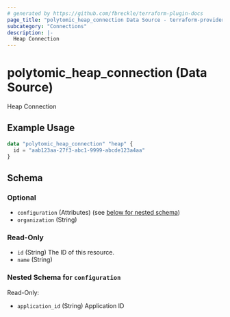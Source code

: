 ```yaml
---
# generated by https://github.com/fbreckle/terraform-plugin-docs
page_title: "polytomic_heap_connection Data Source - terraform-provider-polytomic"
subcategory: "Connections"
description: |-
  Heap Connection
---
```


# polytomic_heap_connection (Data Source)

Heap Connection

## Example Usage

```terraform
data "polytomic_heap_connection" "heap" {
  id = "aab123aa-27f3-abc1-9999-abcde123a4aa"
}
```

<!-- schema generated by tfplugindocs -->
## Schema

### Optional

- `configuration` (Attributes) (see [below for nested schema](#nestedatt--configuration))
- `organization` (String)

### Read-Only

- `id` (String) The ID of this resource.
- `name` (String)

<a id="nestedatt--configuration"></a>
### Nested Schema for `configuration`

Read-Only:

- `application_id` (String) Application ID


